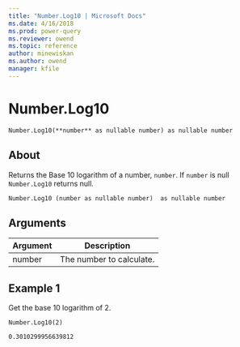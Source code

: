 ```yaml
---
title: "Number.Log10 | Microsoft Docs"
ms.date: 4/16/2018
ms.prod: power-query
ms.reviewer: owend
ms.topic: reference
author: minewiskan
ms.author: owend
manager: kfile
---
```

# Number.Log10
`Number.Log10(**number** as nullable number) as nullable number`

## About  
Returns the Base 10 logarithm of a number, `number`. If `number` is null `Number.Log10` returns null.
  
```  
Number.Log10 (number as nullable number)  as nullable number  
```  
  
## Arguments  
  
|Argument|Description|  
|------------|---------------|  
|number|The number to calculate.|  
  
## Example 1
Get the base 10 logarithm of 2.


```
Number.Log10(2)
```


```
0.3010299956639812
```

